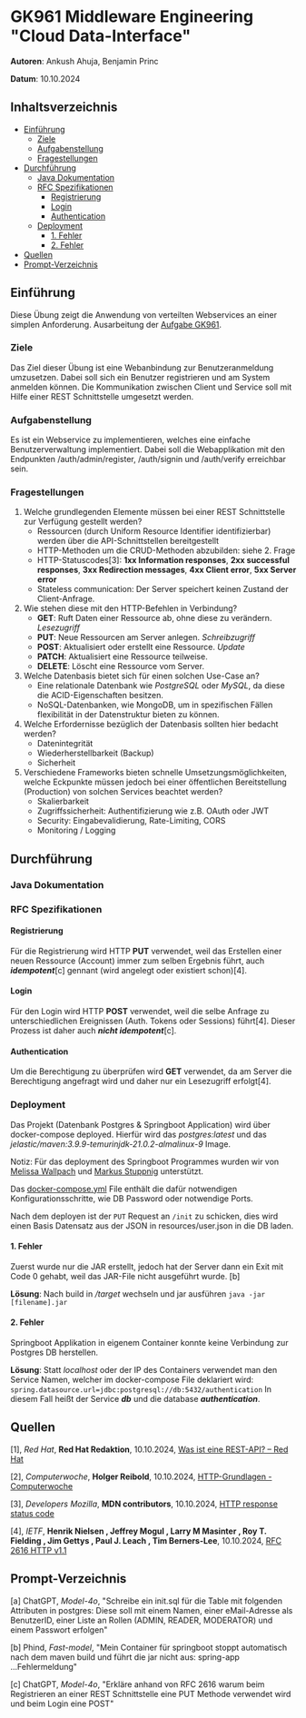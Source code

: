 # GK961 Middleware Engineering "Cloud Data-Interface"
**Autoren**: Ankush Ahuja, Benjamin Princ

**Datum**: 10.10.2024

## Inhaltsverzeichnis
  - [Einführung](#einführung)
    - [Ziele](#ziele)
    - [Aufgabenstellung](#aufgabenstellung)
    - [Fragestellungen](#fragestellungen)
  - [Durchführung](#durchführung)
    - [Java Dokumentation](#java-dokumentation)
    - [RFC Spezifikationen](#rfc-spezifikationen)
      - [Registrierung](#registrierung)
      - [Login](#login)
      - [Authentication](#authentication)
    - [Deployment](#deployment)
      - [1. Fehler](#1-fehler)
      - [2. Fehler](#2-fehler)
  - [Quellen](#quellen)
  - [Prompt-Verzeichnis](#prompt-verzeichnis)

## Einführung
Diese Übung zeigt die Anwendung von verteilten Webservices an einer simplen Anforderung.
Ausarbeitung der [Aufgabe GK961](https://elearning.tgm.ac.at/mod/assign/view.php?id=136679).

### Ziele
Das Ziel dieser Übung ist eine Webanbindung zur Benutzeranmeldung umzusetzen. Dabei soll sich ein Benutzer registrieren und am System anmelden können.
Die Kommunikation zwischen Client und Service soll mit Hilfe einer REST Schnittstelle umgesetzt werden.

### Aufgabenstellung
Es ist ein Webservice zu implementieren, welches eine einfache Benutzerverwaltung implementiert. Dabei soll die Webapplikation mit den Endpunkten /auth/admin/register, /auth/signin und /auth/verify erreichbar sein.

### Fragestellungen
1. Welche grundlegenden Elemente müssen bei einer REST Schnittstelle zur Verfügung gestellt werden?
    * Ressourcen (durch Uniform Resource Identifier identifizierbar) werden über die API-Schnittstellen bereitgestellt
    * HTTP-Methoden um die CRUD-Methoden abzubilden: siehe 2. Frage
    * HTTP-Statuscodes[3]: **1xx Information responses**, **2xx successful responses**, **3xx Redirection messages**, **4xx Client error**, **5xx Server error**
    * Stateless communication: Der Server speichert keinen Zustand der Client-Anfrage.
2. Wie stehen diese mit den HTTP-Befehlen in Verbindung?
   * **GET**: Ruft Daten einer Ressource ab, ohne diese zu verändern. *Lesezugriff* 
   * **PUT**: Neue Ressourcen am Server anlegen. *Schreibzugriff*
   * **POST**: Aktualisiert oder erstellt eine Ressource. *Update*
   * **PATCH**: Aktualisiert eine Ressource teilweise.
   * **DELETE**: Löscht eine Ressource vom Server.
3. Welche Datenbasis bietet sich für einen solchen Use-Case an?
   * Eine relationale Datenbank wie *PostgreSQL* oder *MySQL*, da diese die ACID-Eigenschaften besitzen.
   * NoSQL-Datenbanken, wie MongoDB, um in spezifischen Fällen flexibilität in der Datenstruktur bieten zu können.
4. Welche Erfordernisse bezüglich der Datenbasis sollten hier bedacht werden?
   * Datenintegrität
   * Wiederherstellbarkeit (Backup)
   * Sicherheit
5. Verschiedene Frameworks bieten schnelle Umsetzungsmöglichkeiten, welche Eckpunkte müssen jedoch bei einer öffentlichen Bereitstellung (Production) von solchen Services beachtet werden?
   * Skalierbarkeit
   * Zugriffssicherheit: Authentifizierung wie z.B. OAuth oder JWT 
   * Security: Eingabevalidierung, Rate-Limiting, CORS
   * Monitoring / Logging

## Durchführung

### Java Dokumentation

### RFC Spezifikationen
#### Registrierung
Für die Registrierung wird HTTP **PUT** verwendet, weil das Erstellen einer neuen Ressource (Account) immer zum selben Ergebnis führt, auch ***idempotent***[c] gennant (wird angelegt oder existiert schon)[4].

#### Login
Für den Login wird HTTP **POST** verwendet, weil die selbe Anfrage zu unterschiedlichen Ereignissen (Auth. Tokens oder Sessions) führt[4].
Dieser Prozess ist daher auch ***nicht idempotent***[c].

#### Authentication
Um die Berechtigung zu überprüfen wird **GET** verwendet, da am Server die Berechtigung angefragt wird und daher nur ein Lesezugriff erfolgt[4].

### Deployment
Das Projekt (Datenbank Postgres & Springboot Application) wird über docker-compose deployed. Hierfür wird das *postgres:latest* und das *jelastic/maven:3.9.9-temurinjdk-21.0.2-almalinux-9* Image.

Notiz: Für das deployment des Springboot Programmes wurden wir von [Melissa Wallpach](https://github.com/melli736) und [Markus Stuppnig](https://github.com/Markus-Stuppnig) unterstützt.

Das [docker-compose.yml](/deployment/docker-compose.yml) File enthält die dafür notwendigen Konfigurationsschritte, wie DB Password oder notwendige Ports.

Nach dem deployen ist der `PUT` Request an `/init` zu schicken, dies wird einen Basis Datensatz aus der JSON in resources/user.json in die DB laden.

#### 1. Fehler
Zuerst wurde nur die JAR erstellt, jedoch hat der Server dann ein Exit mit Code 0 gehabt, weil das JAR-File nicht ausgeführt wurde. [b]

**Lösung**: Nach build in */target* wechseln und jar ausführen ```java -jar [filename].jar```

#### 2. Fehler
Springboot Applikation in eigenem Container konnte keine Verbindung zur Postgres DB herstellen.

**Lösung**: Statt *localhost* oder der IP des Containers verwendet man den Service Namen, welcher im docker-compose File deklariert wird: ```spring.datasource.url=jdbc:postgresql://db:5432/authentication``` In diesem Fall heißt der Service ***db*** und die database ***authentication***.

## Quellen
[1], *Red Hat*, **Red Hat Redaktion**, 10.10.2024, [Was ist eine REST-API? – Red Hat](https://www.redhat.com/de/topics/api/what-is-a-rest-api)

[2], *Computerwoche*, **Holger Reibold**, 10.10.2024, [HTTP-Grundlagen - Computerwoche](https://www.computerwoche.de/article/2852726/hypertext-transfer-protocol.html)

[3], *Developers Mozilla*, **MDN contributors**, 10.10.2024, [HTTP response status code](https://developer.mozilla.org/en-US/docs/Web/HTTP/Status)

[4], *IETF*, **Henrik Nielsen , Jeffrey Mogul , Larry M Masinter , Roy T. Fielding , Jim Gettys , Paul J. Leach , Tim Berners-Lee**, 10.10.2024, [RFC 2616 HTTP v1.1](https://datatracker.ietf.org/doc/html/rfc2616#section-9.5)

## Prompt-Verzeichnis
[a] ChatGPT, *Model-4o*, "Schreibe ein init.sql für die Table mit folgenden Attributen in postgres: Diese soll mit einem Namen, einer eMail-Adresse als BenutzerID, einer Liste an Rollen (ADMIN, READER, MODERATOR) und einem Passwort erfolgen"

[b] Phind, *Fast-model*, "Mein Container für springboot stoppt automatisch nach dem maven build und führt die jar nicht aus: spring-app ...Fehlermeldung"

[c] ChatGPT, *Model-4o*, "Erkläre anhand von RFC 2616 warum beim Registrieren an einer REST Schnittstelle eine PUT Methode verwendet wird und beim Login eine POST"
